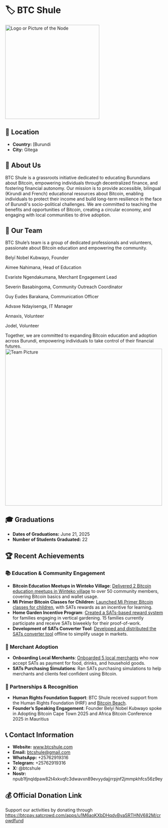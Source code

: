 # 🏷️ BTC Shule
<img src="https://github.com/MyFirstBitcoin/Light-Node-Directory/blob/main/logo_placeholder.png" width="300" alt="Logo or Picture of the Node"> <!-- 1 picture maximum -->

## 📍 Location
- **Country:** [Burundi
- **City:** Gitega

## 📖 About Us
BTC Shule is a grassroots initiative dedicated to educating Burundians about Bitcoin, empowering individuals through decentralized finance, and fostering financial autonomy. Our mission is to provide accessible, bilingual (Kirundi and French) educational resources about Bitcoin, enabling individuals to protect their income and build long-term resilience in the face of Burundi's socio-political challenges. We are committed to teaching the benefits and opportunities of Bitcoin, creating a circular economy, and engaging with local communities to drive adoption.

## 👥 Our Team
BTC Shule’s team is a group of dedicated professionals and volunteers, passionate about Bitcoin education and empowering the community.

Belyï Nobel Kubwayo, Founder

Aimee Nahimana, Head of Education

Evariste Ngendakumana, Merchant Engagement Lead

Severin Basabingoma, Community Outreach Coordinator

Guy Eudes Barakana, Communication Officer

Advaxe Ndayisenga, IT Manager

Annaxis, Volunteer

Jodel, Volunteer

Together, we are committed to expanding Bitcoin education and adoption across Burundi, empowering individuals to take control of their financial futures.
<img src="https://github.com/MyFirstBitcoin/Light-Node-Directory/blob/main/team_placeholder.png" width="500" alt="Team Picture"> <!-- 1 picture maximum -->

## 🎓 Graduations
- **Dates of Graduations:** June 21, 2025
- **Number of Students Graduated:** 22

## 🏆 Recent Achievements

### 📚 Education & Community Engagement

* **Bitcoin Education Meetups in Winteko Village**: [Delivered 2 Bitcoin education meetups in Winteko village](https://x.com/btcshule/status/1937411944824123770) to over 50 community members, covering Bitcoin basics and wallet usage.
* **Mi Primer Bitcoin Classes for Children**: [Launched Mi Primer Bitcoin classes for children](https://x.com/btcshule/status/1937411944824123770), with SATs rewards as an incentive for learning.
* **Home Garden Incentive Program**: [Created a SATs-based reward system](https://x.com/btcshule/status/1931601307388850240) for families engaging in vertical gardening. 15 families currently participate and receive SATs biweekly for their proof-of-work.
* **Development of SATs Converter Tool**: [Developed and distributed the SATs converter tool](https://x.com/btcshule/status/1927622678497636639) offline to simplify usage in markets.

### 🛒 Merchant Adoption

* **Onboarding Local Merchants**: [Onboarded 5 local merchants](https://x.com/BitcoinNewsCom/status/1933178940392087819) who now accept SATs as payment for food, drinks, and household goods.
* **SATs Purchasing Simulations**: Ran SATs purchasing simulations to help merchants and clients feel confident using Bitcoin.

### 🤝 Partnerships & Recognition

* **Human Rights Foundation Support**: BTC Shule received support from the Human Rights Foundation (HRF) and [Bitcoin Beach]( https://x.com/BitcoinEkasi/status/1899852853662888410).
* **Founder’s Speaking Engagement**: Founder Belyï Nobel Kubwayo spoke in Adopting Bitcoin Cape Town 2025 and Africa Bitcoin Conference 2025 in Mauritius



## 📞 Contact Information
- **Website:** www.btcshule.com
- **Email:** btcshule@gmail.com
- **WhatsApp:** +25762919316
- **Telegram:** +25762919316
- **X:** @btcshule
- **Nostr:** npub1fjnqldpaw82t4xkvqfc3dwavxn89evyydajjrrpjnf2jmmpkhfcs56z9ey

## 💰 Official Donation Link
Support our activities by donating through https://btcpay.satcrowd.com/apps/u1M6aoKXbDHqdvByaSRTHNV682M/crowdfund
